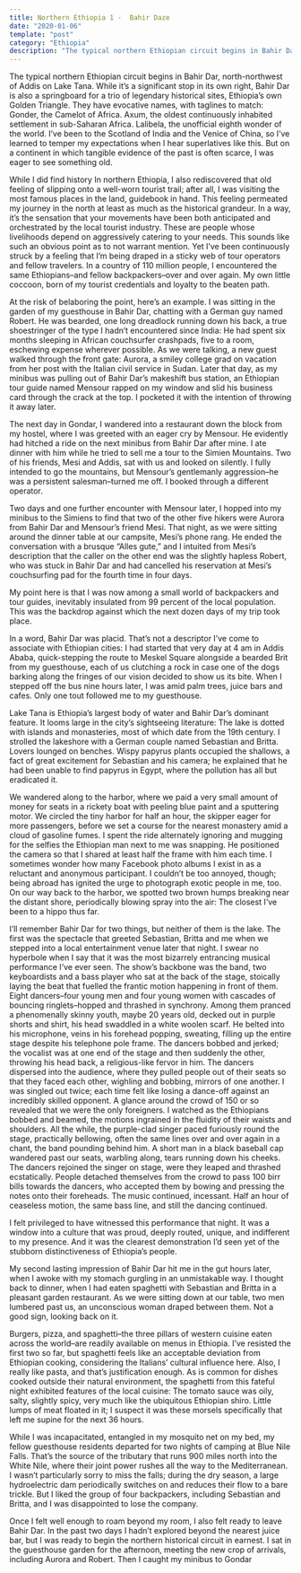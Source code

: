 ```yaml
---
title: Northern Ethiopia 1 -  Bahir Daze
date: "2020-01-06"
template: "post"
category: "Ethiopia"
description: "The typical northern Ethiopian circuit begins in Bahir Dar, north-northwest of Addis on Lake Tana."
---
```


The typical northern Ethiopian circuit begins in Bahir Dar, north-northwest of Addis on Lake Tana. While it’s a significant stop in its own right, Bahir Dar is also a springboard for a trio of legendary historical sites, Ethiopia’s own Golden Triangle. They have evocative names, with taglines to match: Gonder, the Camelot of Africa. Axum, the oldest continuously inhabited settlement in sub-Saharan Africa. Lalibela, the unofficial eighth wonder of the world. I’ve been to the Scotland of India and the Venice of China, so I’ve learned to temper my expectations when I hear superlatives like this. But on a continent in which tangible evidence of the past is often scarce, I was eager to see something old.

While I did find history In northern Ethiopia, I also rediscovered that old feeling of slipping onto a well-worn tourist trail; after all, I was visiting the most famous places in the land, guidebook in hand. This feeling permeated my journey in the north at least as much as the historical grandeur. In a way, it’s the sensation that your movements have been both anticipated and orchestrated by the local tourist industry. These are people whose livelihoods depend on aggressively catering to your needs. This sounds like such an obvious point as to not warrant mention. Yet I’ve been continuously struck by a feeling that I’m being draped in a sticky web of tour operators and fellow travelers. In a country of 110 million people, I encountered the same Ethiopians–and fellow backpackers–over and over again. My own little coccoon, born of my tourist credentials and loyalty to the beaten path.

At the risk of belaboring the point, here’s an example. I was sitting in the garden of my guesthouse in Bahir Dar, chatting with a German guy named Robert. He was bearded, one long dreadlock running down his back, a true shoestringer of the type I hadn’t encountered since India: He had spent six months sleeping in African couchsurfer crashpads, five to a room, eschewing expense wherever possible. As we were talking, a new guest walked through the front gate: Aurora, a smiley college grad on vacation from her post with the Italian civil service in Sudan. Later that day, as my minibus was pulling out of Bahir Dar’s makeshift bus station, an Ethiopian tour guide named Mensour rapped on my window and slid his business card through the crack at the top. I pocketed it with the intention of throwing it away later.

The next day in Gondar, I wandered into a restaurant down the block from my hostel, where I was greeted with an eager cry by Mensour. He evidently had hitched a ride on the next minibus from Bahir Dar after mine. I ate dinner with him while he tried to sell me a tour to the Simien Mountains. Two of his friends, Mesi and Addis, sat with us and looked on silently. I fully intended to go the mountains, but Mensour’s gentlemanly aggression–he was a persistent salesman–turned me off. I booked through a different operator.

Two days and one further encounter with Mensour later, I hopped into my minibus to the Simiens to find that two of the other five hikers were Aurora from Bahir Dar and Mensour’s friend Mesi. That night, as we were sitting around the dinner table at our campsite, Mesi’s phone rang. He ended the conversation with a brusque “Alles gute,” and I intuited from Mesi’s description that the caller on the other end was the slightly hapless Robert, who was stuck in Bahir Dar and had cancelled his reservation at Mesi’s couchsurfing pad for the fourth time in four days.

My point here is that I was now among a small world of backpackers and tour guides, inevitably insulated from 99 percent of the local population. This was the backdrop against which the next dozen days of my trip took place.

In a word, Bahir Dar was placid. That’s not a descriptor I’ve come to associate with Ethiopian cities: I had started that very day at 4 am in Addis Ababa, quick-stepping the route to Meskel Square alongside a bearded Brit from my guesthouse, each of us clutching a rock in case one of the dogs barking along the fringes of our vision decided to show us its bite. When I stepped off the bus nine hours later, I was amid palm trees, juice bars and cafes. Only one tout followed me to my guesthouse.

Lake Tana is Ethiopia’s largest body of water and Bahir Dar’s dominant feature. It looms large in the city’s sightseeing literature: The lake is dotted with islands and monasteries, most of which date from the 19th century. I strolled the lakeshore with a German couple named Sebastian and Britta. Lovers lounged on benches. Wispy papyrus plants occupied the shallows, a fact of great excitement for Sebastian and his camera; he explained that he had been unable to find papyrus in Egypt, where the pollution has all but eradicated it.

We wandered along to the harbor, where we paid a very small amount of money for seats in a rickety boat with peeling blue paint and a sputtering motor. We circled the tiny harbor for half an hour, the skipper eager for more passengers, before we set a course for the nearest monastery amid a cloud of gasoline fumes. I spent the ride alternately ignoring and mugging for the selfies the Ethiopian man next to me was snapping. He positioned the camera so that I shared at least half the frame with him each time. I sometimes wonder how many Facebook photo albums I exist in as a reluctant and anonymous participant. I couldn’t be too annoyed, though; being abroad has ignited the urge to photograph exotic people in me, too. On our way back to the harbor, we spotted two brown humps breaking near the distant shore, periodically blowing spray into the air: The closest I’ve been to a hippo thus far.

I’ll remember Bahir Dar for two things, but neither of them is the lake. The first was the spectacle that greeted Sebastian, Britta and me when we stepped into a local entertainment venue later that night. I swear no hyperbole when I say that it was the most bizarrely entrancing musical performance I’ve ever seen. The show’s backbone was the band, two keyboardists and a bass player who sat at the back of the stage, stoically laying the beat that fuelled the frantic motion happening in front of them. Eight dancers–four young men and four young women with cascades of bouncing ringlets–hopped and thrashed in synchrony. Among them pranced a phenomenally skinny youth, maybe 20 years old, decked out in purple shorts and shirt, his head swaddled in a white woolen scarf. He belted into his microphone, veins in his forehead popping, sweating, filling up the entire stage despite his telephone pole frame. The dancers bobbed and jerked; the vocalist was at one end of the stage and then suddenly the other, throwing his head back, a religious-like fervor in him. The dancers dispersed into the audience, where they pulled people out of their seats so that they faced each other, wighling and bobbing, mirrors of one another. I was singled out twice; each time felt like losing a dance-off against an incredibly skilled opponent. A glance around the crowd of 150 or so revealed that we were the only foreigners. I watched as the Ethiopians bobbed and beamed, the motions ingrained in the fluidity of their waists and shoulders. All the while, the purple-clad singer paced furiously round the stage, practically bellowing, often the same lines over and over again in a chant, the band pounding behind him. A short man in a black baseball cap wandered past our seats, warbling along, tears running down his cheeks. The dancers rejoined the singer on stage, were they leaped and thrashed ecstatically. People detached themselves from the crowd to pass 100 birr bills towards the dancers, who accepted them by bowing and pressing the notes onto their foreheads. The music continued, incessant. Half an hour of ceaseless motion, the same bass line, and still the dancing continued.

I felt privileged to have witnessed this performance that night. It was a window into a culture that was proud, deeply routed, unique, and indifferent to my presence. And it was the clearest demonstration I’d seen yet of the stubborn distinctiveness of Ethiopia’s people.

My second lasting impression of Bahir Dar hit me in the gut hours later, when I awoke with my stomach gurgling in an unmistakable way. I thought back to dinner, when I had eaten spaghetti with Sebastian and Britta in a pleasant garden restaurant. As we were sitting down at our table, two men lumbered past us, an unconscious woman draped between them. Not a good sign, looking back on it.

Burgers, pizza, and spaghetti–the three pillars of western cuisine eaten across the world–are readily available on menus in Ethiopia. I’ve resisted the first two so far, but spaghetti feels like an acceptable deviation from Ethiopian cooking, considering the Italians’ cultural influence here. Also, I really like pasta, and that’s justification enough. As is common for dishes cooked outside their natural environment, the spaghetti from this fateful night exhibited features of the local cuisine: The tomato sauce was oily, salty, slightly spicy, very much like the ubiquitous Ethiopian shiro. Little lumps of meat floated in it; I suspect it was these morsels specifically that left me supine for the next 36 hours.

While I was incapacitated, entangled in my mosquito net on my bed, my fellow guesthouse residents departed for two nights of camping at Blue Nile Falls. That’s the source of the tributary that runs 900 miles north into the White Nile, where their joint power rushes all the way to the Mediterranean. I wasn’t particularly sorry to miss the falls; during the dry season, a large hydroelectric dam periodically switches on and reduces their flow to a bare trickle. But I liked the group of four backpackers, including Sebastian and Britta, and I was disappointed to lose the company.

Once I felt well enough to roam beyond my room, I also felt ready to leave Bahir Dar. In the past two days I hadn’t explored beyond the nearest juice bar, but I was ready to begin the northern historical circuit in earnest. I sat in the guesthouse garden for the afternoon, meeting the new crop of arrivals, including Aurora and Robert. Then I caught my minibus to Gondar
